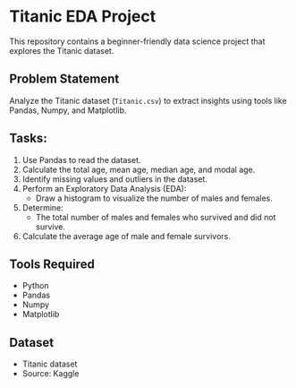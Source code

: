 # Titanic EDA Project
This repository contains a beginner-friendly data science project that explores the Titanic dataset.

## Problem Statement
Analyze the Titanic dataset (`Titanic.csv`) to extract insights using tools like Pandas, Numpy, and Matplotlib.  

## Tasks:
1. Use Pandas to read the dataset.  
2. Calculate the total age, mean age, median age, and modal age.  
3. Identify missing values and outliers in the dataset.  
4. Perform an Exploratory Data Analysis (EDA):  
   - Draw a histogram to visualize the number of males and females.  
5. Determine:  
   - The total number of males and females who survived and did not survive.  
6. Calculate the average age of male and female survivors.  

## Tools Required 
- Python  
- Pandas  
- Numpy  
- Matplotlib  

## Dataset
- Titanic dataset
- Source: Kaggle 
